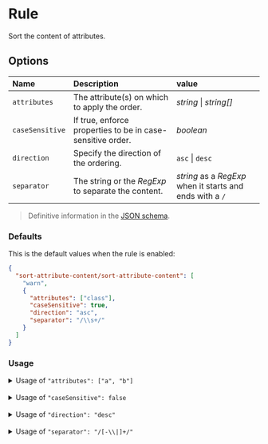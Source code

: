 # Rule

<!-- end auto-generated rule header -->

Sort the content of attributes.

## Options

| Name            | Description                                                | value                                                     |
|:----------------|:-----------------------------------------------------------|:----------------------------------------------------------|
| `attributes`    | The attribute(s) on which to apply the order.              | _string_ \| _string[]_                                    |
| `caseSensitive` | If true, enforce properties to be in case-sensitive order. | _boolean_                                                 |
| `direction`     | Specify the direction of the ordering.                     | `asc` \| `desc`                                           |
| `separator`     | The string or the _RegExp_ to separate the content.        | _string_ as a _RegExp_ when it starts and ends with a `/` |

> Definitive information in the [JSON schema](../../src/rules/sort-attribute-content/sort-attribute-content.options.schema.json).

### Defaults

This is the default values when the rule is enabled:

```json
{
  "sort-attribute-content/sort-attribute-content": [
    "warn",
    {
      "attributes": ["class"],
      "caseSensitive": true,
      "direction": "asc",
      "separator": "/\\s+/"
    }
  ]
}
```

### Usage

<details>
<summary>Usage of <code>"attributes": ["a", "b"]</code></summary>

#### Configuration

```json
{
  "sort-attribute-content/sort-attribute-content": [
    "warn",
    {
      "attributes": ["class", "data-tags"]
    }
  ]
}
```

#### ❌ Invalid

```html
<div class="a D B c"><span data-tags="2 1 3"></span></div>
```

#### ✅ Valid

```html
<div class="B D a c"><span data-tags="1 2 3"></span></div>
```

</details>

<br />

<details>
<summary>Usage of <code>"caseSensitive": false</code></summary>

#### Configuration

```json
{
  "sort-attribute-content/sort-attribute-content": [
    "warn",
    {
      "attributes": "class",
      "caseSensitive": false
    }
  ]
}
```

#### ❌ Invalid

```html
<div class="a D B c"></div>
```

#### ✅ Valid

```html
<div class="a B c D"></div>
```

</details>

<br />

<details>
<summary>Usage of <code>"direction": "desc"</code></summary>

#### Configuration

```json
{
  "sort-attribute-content/sort-attribute-content": [
    "warn",
    {
      "attributes": "class",
      "direction": "desc"
    }
  ]
}
```

#### ❌ Invalid

```html
<div class="a D B c"></div>
```

#### ✅ Valid

```html
<div class="c a D B"></div>
```

</details>

<br />

<details>
<summary>Usage of <code>"separator": "/[-\\|]+/"</code></summary>

#### Configuration

```json
{
  "sort-attribute-content/sort-attribute-content": [
    "warn",
    {
      "attributes": "class",
      "separator": "/[-\\|]+/"
    }
  ]
}
```

#### ❌ Invalid

```html
<div class="a-D|-|B|c"></div>
```

#### ✅ Valid

```html
<div class="B-D|-|a|c"></div>
```

</details>

<br />
